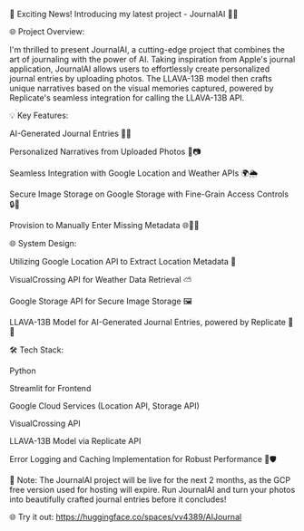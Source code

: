 🚀 Exciting News! Introducing my latest project - JournalAI 📸📖

🌐 Project Overview:

I'm thrilled to present JournalAI, a cutting-edge project that combines the art of journaling with the power of AI. Taking inspiration from Apple's journal application, JournalAI allows users to effortlessly create personalized journal entries by uploading photos. The LLAVA-13B model then crafts unique narratives based on the visual memories captured, powered by Replicate's seamless integration for calling the LLAVA-13B API.

💡 Key Features:

AI-Generated Journal Entries 🤖📝

Personalized Narratives from Uploaded Photos 🌟📷

Seamless Integration with Google Location and Weather APIs 🌍🌦️

Secure Image Storage on Google Storage with Fine-Grain Access Controls 🔒📂

Provision to Manually Enter Missing Metadata 🌐📆📍

🌐 System Design:

Utilizing Google Location API to Extract Location Metadata 📍

VisualCrossing API for Weather Data Retrieval ⛅

Google Storage API for Secure Image Storage 🖼️

LLAVA-13B Model for AI-Generated Journal Entries, powered by Replicate 🧠💬

🛠️ Tech Stack:

Python

Streamlit for Frontend

Google Cloud Services (Location API, Storage API)

VisualCrossing API

LLAVA-13B Model via Replicate API

Error Logging and Caching Implementation for Robust Performance 🚀🛡️

🔔 Note: The JournalAI project will be live for the next 2 months, as the GCP free version used for hosting will expire. Run JournalAI and turn your photos into beautifully crafted journal entries before it concludes!

🌐 Try it out: https://huggingface.co/spaces/vv4389/AIJournal
